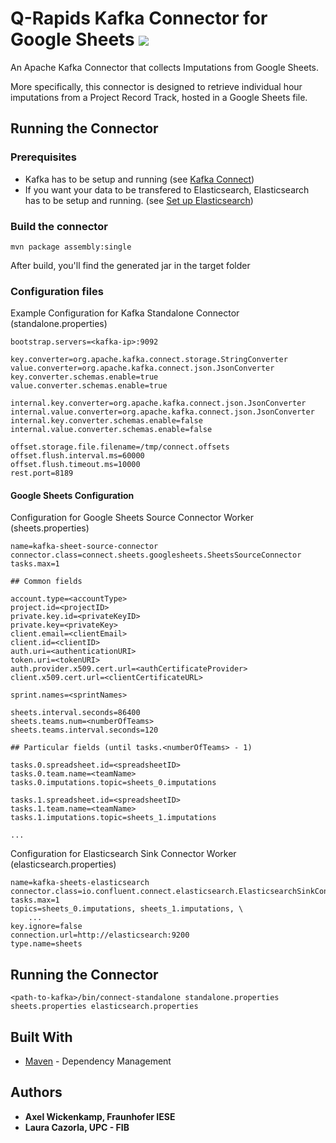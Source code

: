 # Q-Rapids Kafka Connector for Google Sheets ![](https://img.shields.io/badge/License-Apache2.0-blue.svg)

An Apache Kafka Connector that collects Imputations from Google Sheets.

More specifically, this connector is designed to retrieve individual hour imputations from a Project Record Track, hosted in a Google Sheets file.

## Running the Connector

### Prerequisites

* Kafka has to be setup and running (see [Kafka Connect](https://docs.confluent.io/current/connect/index.html))
* If you want your data to be transfered to Elasticsearch, Elasticsearch has to be setup and running. (see [Set up Elasticsearch](https://www.elastic.co/guide/en/elasticsearch/reference/current/setup.html))

### Build the connector
```
mvn package assembly:single
```
After build, you'll find the generated jar in the target folder

### Configuration files

Example Configuration for Kafka Standalone Connector (standalone.properties)

```properties 
bootstrap.servers=<kafka-ip>:9092

key.converter=org.apache.kafka.connect.storage.StringConverter
value.converter=org.apache.kafka.connect.json.JsonConverter
key.converter.schemas.enable=true
value.converter.schemas.enable=true

internal.key.converter=org.apache.kafka.connect.json.JsonConverter
internal.value.converter=org.apache.kafka.connect.json.JsonConverter
internal.key.converter.schemas.enable=false
internal.value.converter.schemas.enable=false

offset.storage.file.filename=/tmp/connect.offsets
offset.flush.interval.ms=60000
offset.flush.timeout.ms=10000
rest.port=8189
```

#### Google Sheets Configuration

Configuration for Google Sheets Source Connector Worker (sheets.properties)

```properties
name=kafka-sheet-source-connector
connector.class=connect.sheets.googlesheets.SheetsSourceConnector
tasks.max=1

## Common fields

account.type=<accountType>
project.id=<projectID>
private.key.id=<privateKeyID>
private.key=<privateKey>
client.email=<clientEmail>
client.id=<clientID>
auth.uri=<authenticationURI>
token.uri=<tokenURI>
auth.provider.x509.cert.url=<authCertificateProvider>
client.x509.cert.url=<clientCertificateURL>

sprint.names=<sprintNames>

sheets.interval.seconds=86400
sheets.teams.num=<numberOfTeams>
sheets.teams.interval.seconds=120

## Particular fields (until tasks.<numberOfTeams> - 1)

tasks.0.spreadsheet.id=<spreadsheetID>
tasks.0.team.name=<teamName>
tasks.0.imputations.topic=sheets_0.imputations

tasks.1.spreadsheet.id=<spreadsheetID>
tasks.1.team.name=<teamName>
tasks.1.imputations.topic=sheets_1.imputations

...
```

Configuration for Elasticsearch Sink Connector Worker (elasticsearch.properties)

```properties
name=kafka-sheets-elasticsearch
connector.class=io.confluent.connect.elasticsearch.ElasticsearchSinkConnector
tasks.max=1
topics=sheets_0.imputations, sheets_1.imputations, \
    ...
key.ignore=false
connection.url=http://elasticsearch:9200
type.name=sheets
```

## Running the Connector

```
<path-to-kafka>/bin/connect-standalone standalone.properties sheets.properties elasticsearch.properties
```

## Built With

* [Maven](https://maven.apache.org/) - Dependency Management


## Authors

* **Axel Wickenkamp, Fraunhofer IESE**
* **Laura Cazorla, UPC - FIB**

